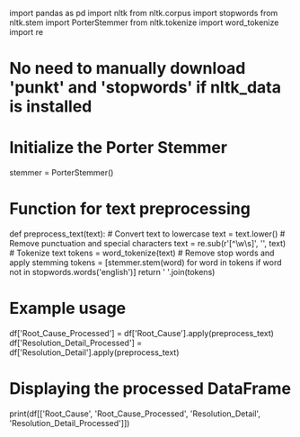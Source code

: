 import pandas as pd
import nltk
from nltk.corpus import stopwords
from nltk.stem import PorterStemmer
from nltk.tokenize import word_tokenize
import re

# No need to manually download 'punkt' and 'stopwords' if nltk_data is installed

# Initialize the Porter Stemmer
stemmer = PorterStemmer()

# Function for text preprocessing
def preprocess_text(text):
    # Convert text to lowercase
    text = text.lower()
    # Remove punctuation and special characters
    text = re.sub(r'[^\w\s]', '', text)
    # Tokenize text
    tokens = word_tokenize(text)
    # Remove stop words and apply stemming
    tokens = [stemmer.stem(word) for word in tokens if word not in stopwords.words('english')]
    return ' '.join(tokens)

# Example usage
df['Root_Cause_Processed'] = df['Root_Cause'].apply(preprocess_text)
df['Resolution_Detail_Processed'] = df['Resolution_Detail'].apply(preprocess_text)

# Displaying the processed DataFrame
print(df[['Root_Cause', 'Root_Cause_Processed', 'Resolution_Detail', 'Resolution_Detail_Processed']])
